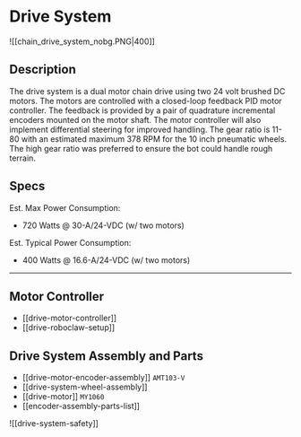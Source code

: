 # Drive System


![[chain_drive_system_nobg.PNG|400]]
## Description

The drive system is a dual motor chain drive using two 24 volt brushed DC motors. The motors are controlled with a closed-loop feedback PID motor controller. The feedback is provided by a pair of quadrature incremental encoders mounted on the motor shaft. The motor controller will also implement differential steering for improved handling. The gear ratio is 11-80 with an estimated maximum 378 RPM for the 10 inch pneumatic wheels. The high gear ratio was preferred to ensure the bot could handle rough terrain.
## Specs
Est. Max Power Consumption:  
- 720 Watts @ 30-A/24-VDC (w/ two motors)

Est. Typical Power Consumption: 
 - 400 Watts @ 16.6-A/24-VDC (w/ two motors)

---
## Motor Controller

- [[drive-motor-controller]]
- [[drive-roboclaw-setup]]
## Drive System Assembly and Parts

- [[drive-motor-encoder-assembly]] `AMT103-V`
- [[drive-system-wheel-assembly]]
- [[drive-motor]] `MY1060`
- [[encoder-assembly-parts-list]]

![[drive-system-safety]]